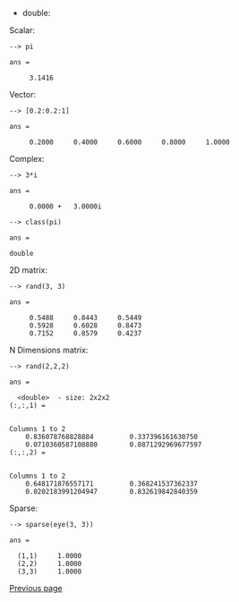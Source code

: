   - double:

Scalar:

```
--> pi

ans =

     3.1416
```

Vector:

```
--> [0.2:0.2:1]

ans =

     0.2000     0.4000     0.6000     0.8000     1.0000  
```

Complex:

```
--> 3*i

ans =

     0.0000 +   3.0000i
```

```
--> class(pi)

ans =

double
```

2D matrix:

```
--> rand(3, 3)

ans =

     0.5488     0.8443     0.5449  
     0.5928     0.6028     0.8473  
     0.7152     0.8579     0.4237 
```

N Dimensions matrix:

```
--> rand(2,2,2)

ans =

  <double>  - size: 2x2x2
(:,:,1) =


Columns 1 to 2
    0.836078768828884         0.337396161630750      
    0.0710360587108880        0.0871292969677597     
(:,:,2) =


Columns 1 to 2
    0.648171876557171         0.368241537362337      
    0.0202183991204947        0.832619842840359    
```

Sparse:

```
--> sparse(eye(3, 3))

ans =

  (1,1)     1.0000
  (2,2)     1.0000
  (3,3)     1.0000
```

[Previous page](../TYPES.md)
